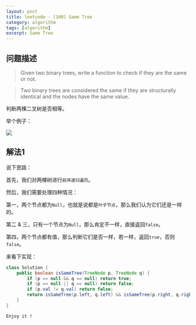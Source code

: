 ```yaml
---
layout: post
title: leetcode - [100] Same Tree
category: algorithm
tags: [algorithm]
excerpt: Same Tree
---
```


## 问题描述  


> Given two binary trees, write a function to check if they are the same or not.  

> Two binary trees are considered the same if they are structurally identical and the nodes have the same value.  

判断两棵二叉树是否相等。  


举个例子：  


![](https://yyc-images.oss-cn-beijing.aliyuncs.com/leetcode_100_demo.png)  



## 解法1  

说下思路：  

首先，我们对两棵树进行`前序递归遍历`。  

然后，我们需要处理四种情况：  

第一，两个节点都为`Null`，也就是说都是`叶子节点`，那么我们认为它们还是一样的。  

第二 & 三，只有一个节点为`Null`，那么肯定不一样，直接返回`false`。  

第四，两个节点都有值，那么判断它们是否一样，若一样，返回`true`，否则`false`。  


来看下实现：  


``` java
class Solution {
    public boolean isSameTree(TreeNode p, TreeNode q) {
        if (p == null && q == null) return true;
        if (p == null || q == null) return false;
        if (p.val != q.val) return false;
        return isSameTree(p.left, q.left) && isSameTree(p.right, q.right);
    }
}
```

`Enjoy it ! `